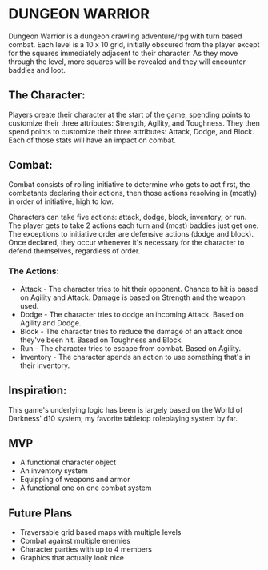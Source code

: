 # DUNGEON WARRIOR

Dungeon Warrior is a dungeon crawling adventure/rpg with turn based combat. Each level is a 10 x 10 grid, initially obscured from the player except for the squares immediately adjacent to their character. As they move through the level, more squares will be revealed and they will encounter baddies and loot.

## The Character:
Players create their character at the start of the game, spending points to customize their three attributes: Strength, Agility, and Toughness. They then spend points to customize their three attributes: Attack, Dodge, and Block. Each of those stats will have an impact on combat.

## Combat:
Combat consists of rolling initiative to determine who gets to act first, the combatants declaring their actions, then those actions resolving in (mostly) in order of initiative, high to low.

Characters can take five actions: attack, dodge, block, inventory, or run. The player gets to take 2 actions each turn and (most) baddies just get one. The exceptions to initiative order are defensive actions (dodge and block). Once declared, they occur whenever it's necessary for the character to defend themselves, regardless of order.

### The Actions:

* Attack - The character tries to hit their opponent. Chance to hit is based on Agility and Attack. Damage is based on Strength and the weapon used.
* Dodge - The character tries to dodge an incoming Attack. Based on Agility and Dodge.
* Block - The character tries to reduce the damage of an attack once they've been hit. Based on Toughness and Block.
* Run - The character tries to escape from combat. Based on Agility.
* Inventory - The character spends an action to use something that's in their inventory.

## Inspiration:
This game's underlying logic has been is largely based on the World of Darkness' d10 system, my favorite tabletop roleplaying system by far.

## MVP
* A functional character object
* An inventory system
* Equipping of weapons and armor
* A functional one on one combat system

## Future Plans
* Traversable grid based maps with multiple levels
* Combat against multiple enemies
* Character parties with up to 4 members
* Graphics that actually look nice 
